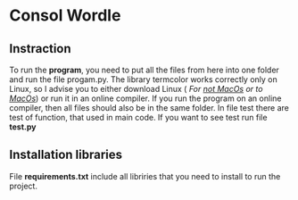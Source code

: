 # Consol Wordle 

## Instraction
To run the **program**, you need to put all the files from here into one folder and run the file progam.py. The library termcolor works correctly only on Linux, so I advise you to either download Linux ( _For [not MacOs](https://archlinux.org/download/) or to [MacOs](https://asahilinux.org/)_) or run it in an online compiler. If you run the program on an online compiler, then all files should also be in the same folder. In file test there are test of function, that used in main code. If you want to see test run file **test.py**

## Installation libraries

File **requirements.txt** include all libriries that you need to install to run the project.
